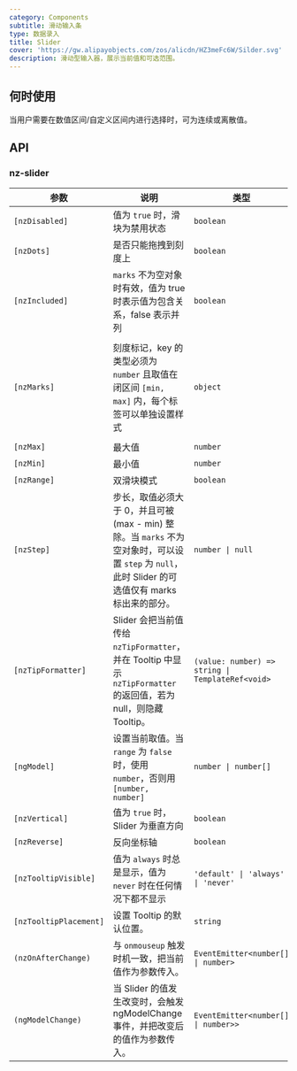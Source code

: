 ```yaml
---
category: Components
subtitle: 滑动输入条
type: 数据录入
title: Slider
cover: 'https://gw.alipayobjects.com/zos/alicdn/HZ3meFc6W/Silder.svg'
description: 滑动型输入器，展示当前值和可选范围。
---
```



## 何时使用

当用户需要在数值区间/自定义区间内进行选择时，可为连续或离散值。


## API

### nz-slider

| 参数                   | 说明                                                                                                                                               | 类型                                             | 默认值                                                                       |
| ---------------------- | -------------------------------------------------------------------------------------------------------------------------------------------------- | ------------------------------------------------ | ---------------------------------------------------------------------------- |
| `[nzDisabled]`         | 值为 `true` 时，滑块为禁用状态                                                                                                                     | `boolean`                                        | `false`                                                                      |
| `[nzDots]`             | 是否只能拖拽到刻度上                                                                                                                               | `boolean`                                        | `false`                                                                      |
| `[nzIncluded]`         | `marks` 不为空对象时有效，值为 true 时表示值为包含关系，false 表示并列                                                                             | `boolean`                                        | `true`                                                                       |
| `[nzMarks]`            | 刻度标记，key 的类型必须为 `number` 且取值在闭区间 `[min, max]` 内，每个标签可以单独设置样式                                                         | `object`                                         | { number: string/HTML } or { number: { style: object, label: string/HTML } } |
| `[nzMax]`              | 最大值                                                                                                                                             | `number`                                         | `100`                                                                        |
| `[nzMin]`              | 最小值                                                                                                                                             | `number`                                         | `0`                                                                          |
| `[nzRange]`            | 双滑块模式                                                                                                                                         | `boolean`                                        | `false`                                                                      |
| `[nzStep]`             | 步长，取值必须大于 0，并且可被 (max - min) 整除。当 `marks` 不为空对象时，可以设置 `step` 为 `null`，此时 Slider 的可选值仅有 marks 标出来的部分。 | `number \| null`                                 | `1`                                                                          |
| `[nzTipFormatter]`     | Slider 会把当前值传给 `nzTipFormatter`，并在 Tooltip 中显示 `nzTipFormatter` 的返回值，若为 null，则隐藏 Tooltip。                                 | `(value: number) => string \| TemplateRef<void>` | -                                                                            |
| `[ngModel]`            | 设置当前取值。当 `range` 为 `false` 时，使用 `number`，否则用 `[number, number]`                                                                   | `number \| number[]`                             | -                                                                            |
| `[nzVertical]`         | 值为 `true` 时，Slider 为垂直方向                                                                                                                  | `boolean`                                        | `false`                                                                      |
| `[nzReverse]`          | 反向坐标轴                                                                                                                                         | `boolean`                                        | `false`                                                                      |
| `[nzTooltipVisible]`   | 值为 `always` 时总是显示，值为 `never` 时在任何情况下都不显示                                                                                      | `'default' \| 'always' \| 'never'`               | `default`                                                                    |
| `[nzTooltipPlacement]` | 设置 Tooltip 的默认位置。                                                                                                                          | `string`                                         |                                                                              |
| `(nzOnAfterChange)`    | 与 `onmouseup` 触发时机一致，把当前值作为参数传入。                                                                                                | `EventEmitter<number[] \| number>`               | -                                                                            |
| `(ngModelChange)`      | 当 Slider 的值发生改变时，会触发 ngModelChange 事件，并把改变后的值作为参数传入。                                                                  | `EventEmitter<number[] \| number>>`              | -                                                                            |
